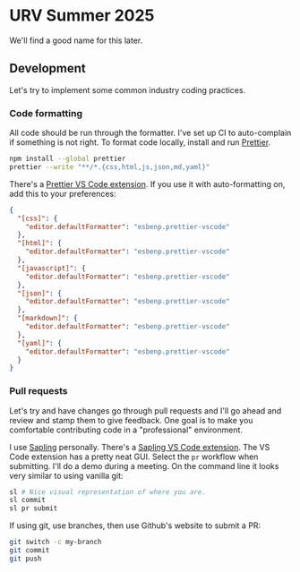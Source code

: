 # URV Summer 2025

We'll find a good name for this later.

## Development

Let's try to implement some common industry coding practices.

### Code formatting

All code should be run through the formatter. I've set up CI to auto-complain if something is not right.
To format code locally, install and run [Prettier](https://prettier.io).

```bash
npm install --global prettier
prettier --write "**/*.{css,html,js,json,md,yaml}"
```

There's a [Prettier VS Code extension](https://marketplace.visualstudio.com/items?itemName=esbenp.prettier-vscode).
If you use it with auto-formatting on, add this to your preferences:

```json
{
  "[css]": {
    "editor.defaultFormatter": "esbenp.prettier-vscode"
  },
  "[html]": {
    "editor.defaultFormatter": "esbenp.prettier-vscode"
  },
  "[javascript]": {
    "editor.defaultFormatter": "esbenp.prettier-vscode"
  },
  "[json]": {
    "editor.defaultFormatter": "esbenp.prettier-vscode"
  },
  "[markdown]": {
    "editor.defaultFormatter": "esbenp.prettier-vscode"
  },
  "[yaml]": {
    "editor.defaultFormatter": "esbenp.prettier-vscode"
  }
}
```

### Pull requests

Let's try and have changes go through pull requests and I'll go ahead and review and stamp them to give feedback.
One goal is to make you comfortable contributing code in a "professional" environment.

I use [Sapling](https://sapling-scm.com) personally.
There's a [Sapling VS Code extension](https://marketplace.visualstudio.com/items?itemName=meta.sapling-scm).
The VS Code extension has a pretty neat GUI. Select the `pr` workflow when submitting. I'll do a demo during a meeting.
On the command line it looks very similar to using vanilla git:

```bash
sl # Nice visual representation of where you are.
sl commit
sl pr submit
```

If using git, use branches, then use Github's website to submit a PR:

```bash
git switch -c my-branch
git commit
git push
```
